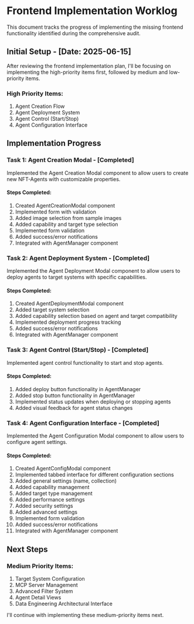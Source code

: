 # Frontend Implementation Worklog

This document tracks the progress of implementing the missing frontend functionality identified during the comprehensive audit.

## Initial Setup - [Date: 2025-06-15]

After reviewing the frontend implementation plan, I'll be focusing on implementing the high-priority items first, followed by medium and low-priority items.

### High Priority Items:
1. Agent Creation Flow
2. Agent Deployment System
3. Agent Control (Start/Stop)
4. Agent Configuration Interface

## Implementation Progress

### Task 1: Agent Creation Modal - [Completed]

Implemented the Agent Creation Modal component to allow users to create new NFT-Agents with customizable properties.

#### Steps Completed:
1. Created AgentCreationModal component
2. Implemented form with validation
3. Added image selection from sample images
4. Added capability and target type selection
5. Implemented form validation
6. Added success/error notifications
7. Integrated with AgentManager component

### Task 2: Agent Deployment System - [Completed]

Implemented the Agent Deployment Modal component to allow users to deploy agents to target systems with specific capabilities.

#### Steps Completed:
1. Created AgentDeploymentModal component
2. Added target system selection
3. Added capability selection based on agent and target compatibility
4. Implemented deployment progress tracking
5. Added success/error notifications
6. Integrated with AgentManager component

### Task 3: Agent Control (Start/Stop) - [Completed]

Implemented agent control functionality to start and stop agents.

#### Steps Completed:
1. Added deploy button functionality in AgentManager
2. Added stop button functionality in AgentManager
3. Implemented status updates when deploying or stopping agents
4. Added visual feedback for agent status changes

### Task 4: Agent Configuration Interface - [Completed]

Implemented the Agent Configuration Modal component to allow users to configure agent settings.

#### Steps Completed:
1. Created AgentConfigModal component
2. Implemented tabbed interface for different configuration sections
3. Added general settings (name, collection)
4. Added capability management
5. Added target type management
6. Added performance settings
7. Added security settings
8. Added advanced settings
9. Implemented form validation
10. Added success/error notifications
11. Integrated with AgentManager component

## Next Steps

### Medium Priority Items:
1. Target System Configuration
2. MCP Server Management
3. Advanced Filter System
4. Agent Detail Views
5. Data Engineering Architectural Interface

I'll continue with implementing these medium-priority items next.